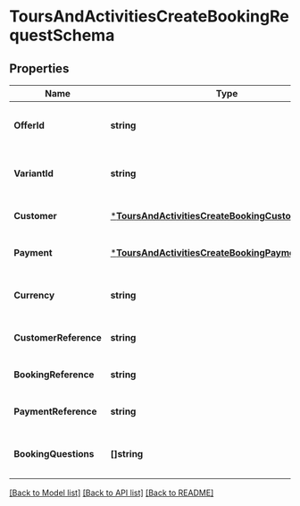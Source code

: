 # ToursAndActivitiesCreateBookingRequestSchema

## Properties
Name | Type | Description | Notes
------------ | ------------- | ------------- | -------------
**OfferId** | **string** | Unique identifier for the offer. | [optional] [default to null]
**VariantId** | **string** | Unique identifier for the variant. | [optional] [default to null]
**Customer** | [***ToursAndActivitiesCreateBookingCustomerSchema**](ToursAndActivitiesCreateBookingCustomerSchema.md) |  | [optional] [default to null]
**Payment** | [***ToursAndActivitiesCreateBookingPaymentSchema**](ToursAndActivitiesCreateBookingPaymentSchema.md) |  | [optional] [default to null]
**Currency** | **string** | Currency used for the booking. | [optional] [default to null]
**CustomerReference** | **string** | Customer reference identifier. | [optional] [default to null]
**BookingReference** | **string** | Booking reference identifier. | [optional] [default to null]
**PaymentReference** | **string** | Payment transaction reference. | [optional] [default to null]
**BookingQuestions** | **[]string** | Questions related to booking the tour variant. | [optional] [default to null]

[[Back to Model list]](../README.md#documentation-for-models) [[Back to API list]](../README.md#documentation-for-api-endpoints) [[Back to README]](../README.md)

